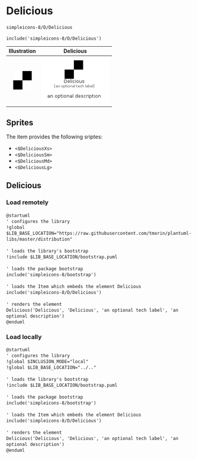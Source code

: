 # Delicious


```text
simpleicons-8/D/Delicious
```

```text
include('simpleicons-8/D/Delicious')
```



| Illustration | Delicious |
| :---: | :---: |
| ![illustration for Illustration](../../simpleicons-8/D/Delicious.png) | ![illustration for Delicious](../../simpleicons-8/D/Delicious.Local.png) |



## Sprites
The item provides the following sriptes:

- `<$DeliciousXs>`
- `<$DeliciousSm>`
- `<$DeliciousMd>`
- `<$DeliciousLg>`





## Delicious

### Load remotely
```plantuml
@startuml
' configures the library
!global $LIB_BASE_LOCATION="https://raw.githubusercontent.com/tmorin/plantuml-libs/master/distribution"

' loads the library's bootstrap
!include $LIB_BASE_LOCATION/bootstrap.puml

' loads the package bootstrap
include('simpleicons-8/bootstrap')

' loads the Item which embeds the element Delicious
include('simpleicons-8/D/Delicious')

' renders the element
Delicious('Delicious', 'Delicious', 'an optional tech label', 'an optional description')
@enduml
```

### Load locally
```plantuml
@startuml
' configures the library
!global $INCLUSION_MODE="local"
!global $LIB_BASE_LOCATION="../.."

' loads the library's bootstrap
!include $LIB_BASE_LOCATION/bootstrap.puml

' loads the package bootstrap
include('simpleicons-8/bootstrap')

' loads the Item which embeds the element Delicious
include('simpleicons-8/D/Delicious')

' renders the element
Delicious('Delicious', 'Delicious', 'an optional tech label', 'an optional description')
@enduml
```

